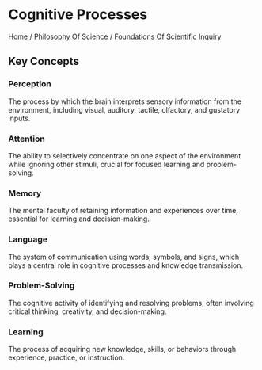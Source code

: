 # Cognitive Processes

[Home](../../../../README.md) / [Philosophy Of Science](../../../../philosophy_of_science/README.md) / [Foundations Of Scientific Inquiry](../../../philosophy_of_science/foundations_of_scientific_inquiry/README.md)

## Key Concepts

### Perception

The process by which the brain interprets sensory information from the environment, including visual, auditory, tactile, olfactory, and gustatory inputs.

### Attention

The ability to selectively concentrate on one aspect of the environment while ignoring other stimuli, crucial for focused learning and problem-solving.

### Memory

The mental faculty of retaining information and experiences over time, essential for learning and decision-making.

### Language

The system of communication using words, symbols, and signs, which plays a central role in cognitive processes and knowledge transmission.

### Problem-Solving

The cognitive activity of identifying and resolving problems, often involving critical thinking, creativity, and decision-making.

### Learning

The process of acquiring new knowledge, skills, or behaviors through experience, practice, or instruction.

